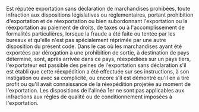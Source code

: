 Est réputée exportation sans déclaration de
marchandises prohibées, toute infraction aux dispositions législatives
ou réglementaires, portant prohibition d'exportation et de réexportation
ou bien subordonnant l'exportation ou la réexportation au paiement de
droits, de taxes ou à l'accomplissement de formalités particulières,
lorsque la fraude a été faite ou tentée par les bureaux et qu'elle n'est
pas spécialement réprimée par une autre disposition du présent code.
Dans le cas où les marchandises ayant été exportées par dérogation à une
prohibition de sortie, à destination de pays déterminé, sont, après
arrivée dans ce pays, réexpédiées sur un pays tiers, l'exportateur est
passible des peines de l'exportation sans déclaration s'il est établi
que cette réexpédition a été effectuée sur ses instructions, à son
instigation ou avec sa complicité, ou encore s'il est démontré qu'il en
a tiré profit ou qu'il avait connaissance de la réexpédition projetée au
moment de l'exportation.
Les dispositions de l'alinéa 1er  ne sont pas applicables aux
infractions aux règles de qualité ou de conditionnement imposées à
l'exportation.